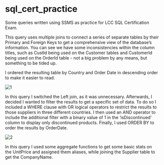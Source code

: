 # sql_cert_practice
Some queries written using SSMS as practice for LCC SQL Certification Exam. 

This query uses multiple joins to connect a series of separate tables by their Primary and Foreign Keys to get a comprehensive view of the database’s information. You can see we have some inconsistencies within the column titles, such as CustId being used on the Customer tables and CustomerId being used on the OrderId table - not a big problem by any means, but something to be tided up. 

I ordered the resulting table by Country and Order Date in descending order to make it easier to read. 

![1](https://github.com/Tkurylo/sql_cert_practice-/assets/125916229/6ca970e9-9dfa-48f5-ad85-600d6a07fc91)


In this query I switched the Left join, as it was unnecessary. Afterwards, I decided I wanted to filter the results to get a specific set of data. To do so I included a WHERE clause with OR logical operators to restrict the results to those suppliers in three different countries. I then used an AND operator to include the additional filter with a binary value of 1 in the ‘isDiscontinued’ column to display only discontinued products. Finally, I used ORDER BY to order the results by OrderDate.

![2](https://github.com/Tkurylo/sql_cert_practice-/assets/125916229/075cab81-d35f-455f-9233-a7e64cad5b4b)


In this query I used some aggregate functions to get some basic stats on the UnitPrice and assigned them aliases, while joining the Supplier table to get the CompanyName. 

